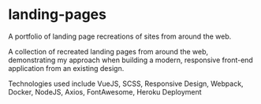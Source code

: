 # landing-pages
A portfolio of landing page recreations of sites from around the web.

A collection of recreated landing pages from around the web, demonstrating my approach when building a modern, responsive front-end application from an existing design.

Technologies used include VueJS, SCSS, Responsive Design, Webpack, Docker, NodeJS, Axios, FontAwesome, Heroku Deployment
